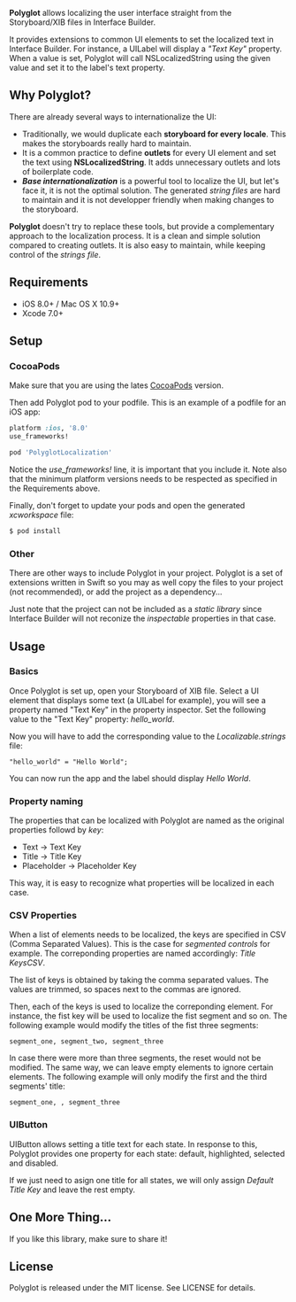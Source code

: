 **Polyglot** allows localizing the user interface straight from the Storyboard/XIB files in Interface Builder.

It provides extensions to common UI elements to set the localized text in Interface Builder. For instance, a UILabel will display a _"Text Key"_ property. When a value is set, Polyglot will call NSLocalizedString using the given value and set it to the label's text property.

## Why Polyglot?

There are already several ways to internationalize the UI:
- Traditionally, we would duplicate each **storyboard for every locale**. This makes the storyboards really hard to maintain.
- It is a common practice to define **outlets** for every UI element and set the text using **NSLocalizedString**. It adds unnecessary outlets and lots of boilerplate code.
- **_Base internationalization_** is a powerful tool to localize the UI, but let's face it, it is not the optimal solution. The generated _string files_ are hard to maintain and it is not developper friendly when making changes to the storyboard.

**Polyglot** doesn't try to replace these tools, but provide a complementary approach to the localization process. It is a clean and simple solution compared to creating outlets. It is also easy to maintain, while keeping control of the _strings file_.

## Requirements

- iOS 8.0+ / Mac OS X 10.9+
- Xcode 7.0+

## Setup

### CocoaPods

Make sure that you are using the lates [CocoaPods](http://cocoapods.org) version.

Then add Polyglot pod to your podfile. This is an example of a podfile for an iOS app:

```ruby
platform :ios, '8.0'
use_frameworks!

pod 'PolyglotLocalization'
```

Notice the _use_frameworks!_ line, it is important that you include it. Note also that the minimum platform versions needs to be respected as specified in the Requirements above.

Finally, don't forget to update your pods and open the generated _xcworkspace_ file:

```bash
$ pod install
```

### Other

There are other ways to include Polyglot in your project. Polyglot is a set of extensions written in Swift so you may as well copy the files to your project (not recommended), or add the project as a dependency... 

Just note that the project can not be included as a _static library_ since Interface Builder will not reconize the _inspectable_ properties in that case.

## Usage

### Basics

Once Polyglot is set up, open your Storyboard of XIB file. Select a UI element that displays some text (a UILabel for example), you will see a property named "Text Key" in the property inspector. Set the following value to the "Text Key" property: _hello_world_.

Now you will have to add the corresponding value to the _Localizable.strings_ file:
```
"hello_world" = "Hello World";
```

You can now run the app and the label should display _Hello World_.

### Property naming

The properties that can be localized with Polyglot are named as the original properties followd by _key_:

- Text -> Text Key
- Title -> Title Key
- Placeholder -> Placeholder Key

This way, it is easy to recognize what properties will be localized in each case.

### CSV Properties

When a list of elements needs to be localized, the keys are specified in CSV (Comma Separated Values). This is the case for _segmented controls_ for example. The correponding properties are named accordingly: _Title KeysCSV_.

The list of keys is obtained by taking the comma separated values. The values are trimmed, so spaces next to the commas are ignored.

Then, each of the keys is used to localize the correponding element. For instance, the fist key will be used to localize the fist segment and so on. The following example would modify the titles of the fist three segments:
```
segment_one, segment_two, segment_three
```

In case there were more than three segments, the reset would not be modified. The same way, we can leave empty elements to ignore certain elements. The following example will only modify the first and the third segments' title:
```
segment_one, , segment_three
```

### UIButton

UIButton allows setting a title text for each state. In response to this, Polyglot provides one property for each state: default, highlighted, selected and disabled.

If we just need to asign one title for all states, we will only assign _Default Title Key_ and leave the rest empty.

## One More Thing...

If you like this library, make sure to share it!

## License

Polyglot is released under the MIT license. See LICENSE for details.
